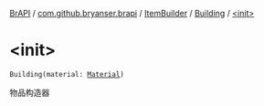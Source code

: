 [BrAPI](../../../index.md) / [com.github.bryanser.brapi](../../index.md) / [ItemBuilder](../index.md) / [Building](index.md) / [&lt;init&gt;](./-init-.md)

# &lt;init&gt;

`Building(material: `[`Material`](https://hub.spigotmc.org/javadocs/spigot/org/bukkit/Material.html)`)`

物品构造器

